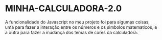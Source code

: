 # MINHA-CALCULADORA-2.0
A funcionalidade do Javascript no meu projeto foi para algumas coisas, uma para fazer a interação entre os números e os simbolos matematicos, e a outra para fazer 
a mudança dos temas de cores da calculadora.
